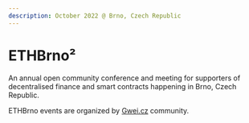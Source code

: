 ```yaml
---
description: October 2022 @ Brno, Czech Republic
---
```


# ETHBrno²

An annual open community conference and meeting for supporters of decentralised finance and smart contracts happening in Brno, Czech Republic.

ETHBrno events are organized by [Gwei.cz](https://gwei.cz) community.
